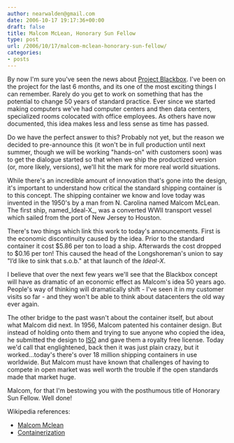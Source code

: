 ```yaml
---
author: nearwalden@gmail.com
date: 2006-10-17 19:17:36+00:00
draft: false
title: Malcom McLean, Honorary Sun Fellow
type: post
url: /2006/10/17/malcom-mclean-honorary-sun-fellow/
categories:
- posts
---
```


By now I'm sure you've seen the news about [ Project Blackbox](http://www.sun.com/emrkt/blackbox). I've been on the project for the last 6 months, and its one of the most exciting things I can remember. Rarely do you get to work on something that has the potential to change 50 years of standard practice. Ever since we started making computers we've had computer centers and then data centers, specialized rooms colocated with office employees. As others have now documented, this idea makes less and less sense as time has passed.





Do we have the perfect answer to this? Probably not yet, but the reason we decided to pre-announce this (it won't be in full production until next summer, though we will be working "hands-on" with customers soon) was to get the dialogue started so that when we ship the productized version (or, more likely, versions), we'll hit the mark for more real world situations.





While there's an incredible amount of innovation that's gone into the design, it's important to understand how critical the standard shipping container is to this concept. The shipping container we know and love today was invented in the 1950's by a man from N. Carolina named Malcom McLean. The first ship, named_Ideal-X_, was a converted WWII transport vessel which sailed from the port of New Jersey to Houston.





There's two things which link this work to today's announcements. First is the economic discontinuity caused by the idea. Prior to the standard container it cost $5.86 per ton to load a ship. Afterwards the cost dropped to $0.16 per ton! This caused the head of the Longshoreman's union to say "I’d like to sink that s.o.b." at that launch of the _Ideal-X_.





I believe that over the next few years we'll see that the Blackbox concept will have as dramatic of an economic effect as Malcom's idea 50 years ago. People's way of thinking will dramatically shift - I've seen it in my customer visits so far - and they won't be able to think about datacenters the old way ever again.





The other bridge to the past wasn't about the container itself, but about what Malcom did next. In 1956, Malcom patented his container design. But instead of holding onto them and trying to sue anyone who copied the idea, he submitted the design to [ISO](http://www.iso.org/iso/en/ISOOnline.frontpage) and gave them a royalty free license. Today we'd call that englightened, back then it was just plain crazy, but it worked...today's there's over 18 million shipping containers in use worldwide. But Malcom must have known that challenges of having to compete in open market was well worth the trouble if the open standards made that market huge.





Malcom, for that I'm bestowing you with the posthumous title of Honorary Sun Fellow. Well done!





Wikipedia references: 
*   [Malcom Mclean](http://en.wikipedia.org/wiki/Malcom_McLean)
*   [Containerization](http://en.wikipedia.org/wiki/Containerization)



